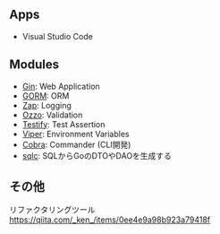 ## Apps

- Visual Studio Code

## Modules

- [Gin](https://gin-gonic.com/ja/): Web Application
- [GORM](https://gorm.io/): ORM
- [Zap](https://github.com/uber-go/zap): Logging
- [Ozzo](https://github.com/go-ozzo/ozzo-validation): Validation
- [Testify](https://github.com/stretchr/testify): Test Assertion
- [Viper](https://github.com/spf13/viper): Environment Variables
- [Cobra](https://github.com/spf13/cobra): Commander (CLI開発)
- [sqlc](https://github.com/sqlc-dev/sqlc): SQLからGoのDTOやDAOを生成する

## その他

リファクタリングツール
https://qiita.com/_ken_/items/0ee4e9a98b923a79418f
